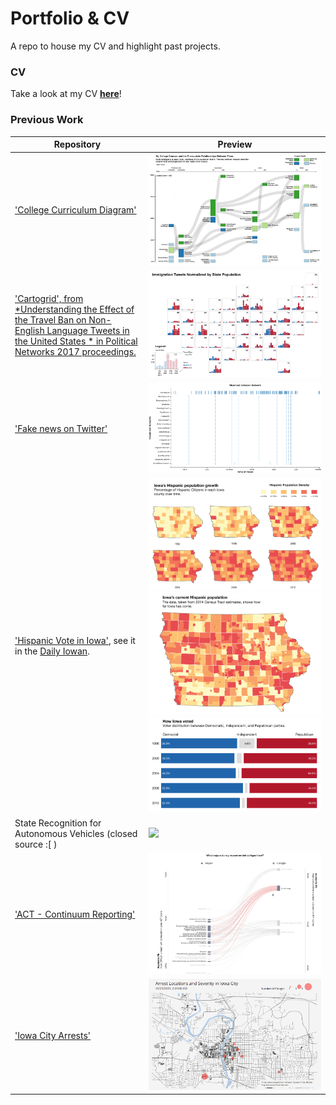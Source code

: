 # Portfolio & CV
A repo to house my CV and highlight past projects.

### CV

Take a look at my CV [**here**](https://github.com/ryan-p-larson/CV/raw/master/Ryan-Larson-CV.pdf)!

### Previous Work

| Repository | Preview |
|---|---|
| ['College Curriculum Diagram'](https://github.com/ryan-p-larson/college-sankey) | <img src="imgs/college.png"></img> |
| ['Cartogrid', from *Understanding the Effect of the Travel Ban on Non-English Language Tweets in the United States * in Political Networks 2017 proceedings.](https://github.com/ryan-p-larson/gviz) | <img src="imgs/cartogrid.png"></img> |
| ['Fake news on Twitter'](https://github.com/ryan-p-larson/polititweets) | <img src="imgs/collusion-network-on-twitter.png"></img> |
| ['Hispanic Vote in Iowa'](https://github.com/ryan-p-larson/DI-Hisp), see it in the [Daily Iowan](http://daily-iowan.com/2016/11/02/el-voto/). | <img src="imgs/hispanicmultiples.png"></img> <img src="imgs/hispanicmap.png"></img> <img src="imgs/horizontal-bar.png"></img>|
| State Recognition for Autonomous Vehicles (closed source :[ ) | <img src="imgs/headpose-opencv.gif"></img> |
| ['ACT - Continuum Reporting'](https://github.com/ryan-p-larson/continuum-reporting) | <img src="imgs/sankey-network.png"></img> |
| ['Iowa City Arrests'](https://github.com/ryan-p-larson/arrests) | <img src="imgs/arrests.gif"></img> |
